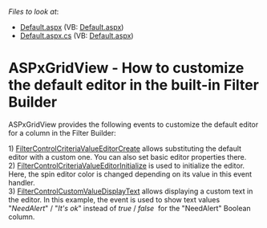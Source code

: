 <!-- default file list -->
*Files to look at*:

* [Default.aspx](./CS/Default.aspx) (VB: [Default.aspx](./VB/Default.aspx))
* [Default.aspx.cs](./CS/Default.aspx.cs) (VB: [Default.aspx](./VB/Default.aspx))
<!-- default file list end -->
# ASPxGridView - How to customize the default editor in the built-in Filter Builder


<p>ASPxGridView provides the following events to customize the default editor for a column in the Filter Builder:</p>
<p>1) <a href="https://documentation.devexpress.com/AspNet/DevExpress.Web.ASPxGridBase.FilterControlCriteriaValueEditorCreate.event">FilterControlCriteriaValueEditorCreate</a> allows substituting the default editor with a custom one. You can also set basic editor properties there.<br>2) <a href="https://documentation.devexpress.com/AspNet/DevExpress.Web.ASPxGridBase.FilterControlCriteriaValueEditorInitialize.event">FilterControlCriteriaValueEditorInitialize</a> is used to initialize the editor. Here, the spin editor color is changed depending on its value in this event handler.<br>3) <a href="https://documentation.devexpress.com/AspNet/DevExpress.Web.ASPxGridBase.FilterControlCustomValueDisplayText.event">FilterControlCustomValueDisplayText</a> allows displaying a custom text in the editor. In this example, the event is used to show text values "<em>NeedAlert</em>" / "<em>It's ok</em>" instead of <em>true</em> / <em>false</em>  for the "NeedAlert" Boolean column.</p>

<br/>



